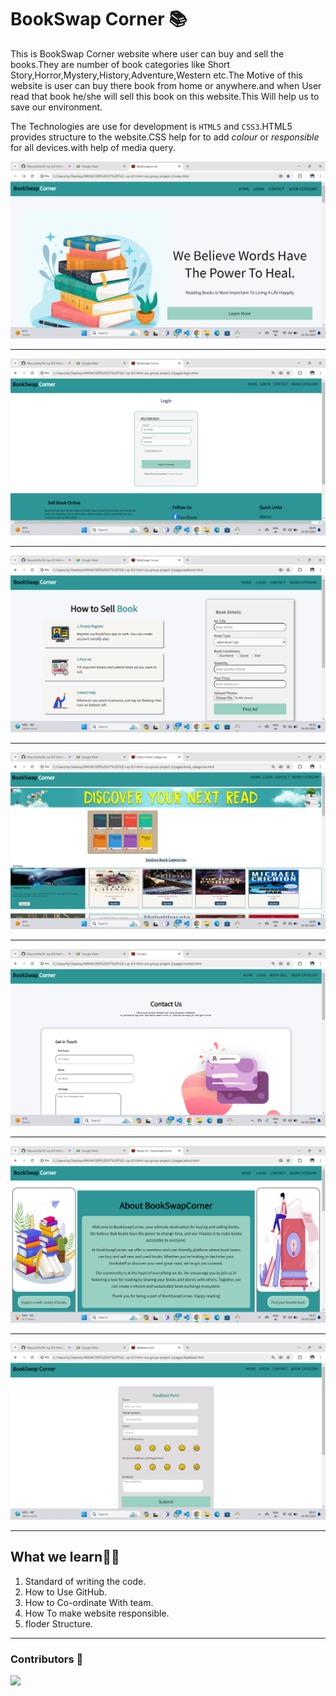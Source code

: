 # BookSwap Corner 📚
This is BookSwap Corner website where user can buy and sell the books.They are number of book categories like Short Story,Horror,Mystery,History,Adventure,Western etc.The Motive of this website is user can buy there book from home or anywhere.and when User read that book he/she will sell this book on this website.This Will help us to save our environment.

The Technologies are use for development is ```HTML5``` and ```CSS3```.HTML5 provides structure to the website.CSS help for to add *colour* or *responsible* for all devices.with help of media query.

![output1](./img/output/homepage.png)

---

![output1](./img/output/loginpage.png)

---

![output1](./img/output/booksell.png)

---

![output1](./img/output//bookcategaries.png)

---

![output1](./img/output/contactpage.png)

---

![output1](./img/output/aboutpage.png)

---

![output1](./img/output/feedbackpage.png)

---

## What we learn👨‍💻

1. Standard of writing the code.
2. How to Use GitHub.
3. How to Co-ordinate With team.
4. How To make website responsible.
5. floder Structure.

---
### Contributors 🤝
<a href="https://github.com/pranayhure/-icp-8.0-html-css-group-project-2/graphs/contributors">
  <img src="https://contrib.rocks/image?repo=pranayhure/-icp-8.0-html-css-group-project-2" />
</a>
